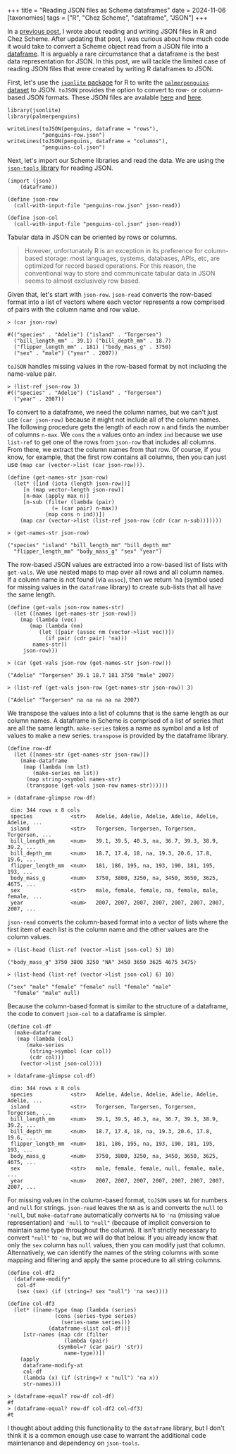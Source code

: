 +++
title = "Reading JSON files as Scheme dataframes"
date = 2024-11-06
[taxonomies]
tags = ["R", "Chez Scheme", "dataframe", "JSON"]
+++

In a [previous post](/reading-and-writing-json-files-in-r-and-chez-scheme/), I wrote about reading and writing JSON files in R and Chez Scheme. After updating that post, I was curious about how much code it would take to convert a Scheme object read from a JSON file into a [dataframe](https://akkuscm.org/packages/dataframe/). It is arguably a rare circumstance that a dataframe is the best data representation for JSON. In this post, we will tackle the limited case of reading JSON files that were created by writing R dataframes to JSON.

<!-- more -->

First, let's use the [`jsonlite` package](https://jeroen.cran.dev/jsonlite/index.html) for R to write the [`palmerpenguins` dataset](https://allisonhorst.github.io/palmerpenguins/) to JSON. `toJSON` provides the option to convert to row- or column-based JSON formats. These JSON files are avalable [here](/data/penguins-row.json) and [here](/data/penguins-col.json).

```
library(jsonlite)
library(palmerpenguins)

writeLines(toJSON(penguins, dataframe = "rows"), 
           "penguins-row.json")
writeLines(toJSON(penguins, dataframe = "columns"), 
           "penguins-col.json")
```

Next, let's import our Scheme libraries and read the data. We are using the [`json-tools` library](https://akkuscm.org/packages/json-tools/) for reading JSON. 

```
(import (json)
	(dataframe))

(define json-row
  (call-with-input-file "penguins-row.json" json-read))

(define json-col
  (call-with-input-file "penguins-col.json" json-read))
```

Tabular data in JSON can be oriented by rows or columns. 

>However, unfortunately R is an exception in its preference for column-based storage: most languages, systems, databases, APIs, etc, are optimized for record based operations. For this reason, the conventional way to store and communicate tabular data in JSON seems to almost exclusively row based. 

Given that, let's start with `json-row`. `json-read` converts the row-based format into a list of vectors where each vector represents a row comprised of pairs with the column name and row value. 

```
> (car json-row)

#(("species" . "Adelie") ("island" . "Torgersen")
  ("bill_length_mm" . 39.1) ("bill_depth_mm" . 18.7)
  ("flipper_length_mm" . 181) ("body_mass_g" . 3750)
  ("sex" . "male") ("year" . 2007))
```

`toJSON` handles missing values in the row-based format by not including the name-value pair.

```
> (list-ref json-row 3)
#(("species" . "Adelie") ("island" . "Torgersen")
  ("year" . 2007))
```

To convert to a dataframe, we need the column names, but we can't just use `(car json-row)` because it might not include all of the column names. The following procedure gets the length of each row `n` and finds the number of columns `n-max`. We `cons` the `n` values onto an index `ind` because we use `list-ref` to get one of the rows from `json-row` that includes all columns. From there, we extract the column names from that row. Of course, if you know, for example, that the first row contains all columns, then you can just use `(map car (vector->list (car json-row)))`.

```
(define (get-names-str json-row)
  (let* ([ind (iota (length json-row))]
	 [n (map vector-length json-row)]
	 [n-max (apply max n)]
	 [n-sub (filter (lambda (pair)
			  (= (car pair) n-max))
			(map cons n ind))])
    (map car (vector->list (list-ref json-row (cdr (car n-sub)))))))

> (get-names-str json-row)

("species" "island" "bill_length_mm" "bill_depth_mm"
  "flipper_length_mm" "body_mass_g" "sex" "year")
```

The row-based JSON values are extracted into a row-based list of lists with `get-vals`. We use nested maps to map over all rows and all column names. If a column name is not found (via `assoc`), then we return 'na (symbol used for missing values in the `dataframe` library) to create sub-lists that all have the same length.

```
(define (get-vals json-row names-str)
  (let ([names (get-names-str json-row)])
    (map (lambda (vec)
	   (map (lambda (nm)
		  (let ([pair (assoc nm (vector->list vec))])
		    (if pair (cdr pair) 'na)))
		names-str))
	 json-row)))

> (car (get-vals json-row (get-names-str json-row)))

("Adelie" "Torgersen" 39.1 18.7 181 3750 "male" 2007)

> (list-ref (get-vals json-row (get-names-str json-row)) 3)

("Adelie" "Torgersen" na na na na na 2007)
```

We transpose the values into a list of columns that is the same length as our column names. A dataframe in Scheme is comprised of a list of series that are all the same length. `make-series` takes a name as symbol and a list of values to make a new series. `transpose` is provided by the dataframe library.

```
(define row-df
  (let ([names-str (get-names-str json-row)])
    (make-dataframe
     (map (lambda (nm lst)
	    (make-series nm lst))
	  (map string->symbol names-str)
	  (transpose (get-vals json-row names-str))))))

> (dataframe-glimpse row-df)

 dim: 344 rows x 8 cols
 species            <str>   Adelie, Adelie, Adelie, Adelie, Adelie, Adelie, ... 
 island             <str>   Torgersen, Torgersen, Torgersen, Torgersen, ...     
 bill_length_mm     <num>   39.1, 39.5, 40.3, na, 36.7, 39.3, 38.9, 39.2, ...   
 bill_depth_mm      <num>   18.7, 17.4, 18, na, 19.3, 20.6, 17.8, 19.6, ...     
 flipper_length_mm  <num>   181, 186, 195, na, 193, 190, 181, 195, 193, ...     
 body_mass_g        <num>   3750, 3800, 3250, na, 3450, 3650, 3625, 4675, ...   
 sex                <str>   male, female, female, na, female, male, female, ... 
 year               <num>   2007, 2007, 2007, 2007, 2007, 2007, 2007, 2007, ... 
```

`json-read` converts the column-based format into a vector of lists where the first item of each list is the column name and the other values are the column values. 

```
> (list-head (list-ref (vector->list json-col) 5) 10)

("body_mass_g" 3750 3800 3250 "NA" 3450 3650 3625 4675 3475)

> (list-head (list-ref (vector->list json-col) 6) 10)

("sex" "male" "female" "female" null "female" "male"
  "female" "male" null)
```

Because the column-based format is similar to the structure of a dataframe, the code to convert `json-col` to a dataframe is simpler.

```
(define col-df
  (make-dataframe
   (map (lambda (col)
	  (make-series
	   (string->symbol (car col))
	   (cdr col)))
	(vector->list json-col))))

> (dataframe-glimpse col-df)

 dim: 344 rows x 8 cols
 species            <str>   Adelie, Adelie, Adelie, Adelie, Adelie, Adelie, ... 
 island             <str>   Torgersen, Torgersen, Torgersen, Torgersen, ...     
 bill_length_mm     <num>   39.1, 39.5, 40.3, na, 36.7, 39.3, 38.9, 39.2, ...   
 bill_depth_mm      <num>   18.7, 17.4, 18, na, 19.3, 20.6, 17.8, 19.6, ...     
 flipper_length_mm  <num>   181, 186, 195, na, 193, 190, 181, 195, 193, ...     
 body_mass_g        <num>   3750, 3800, 3250, na, 3450, 3650, 3625, 4675, ...   
 sex                <str>   male, female, female, null, female, male, ...       
 year               <num>   2007, 2007, 2007, 2007, 2007, 2007, 2007, 2007, ... 
```

For missing values in the column-based format, `toJSON` uses `NA` for numbers and `null` for strings. `json-read` leaves the `NA` as is and converts the `null` to `'null`, but `make-dataframe` automatically converts `NA` to `'na` (missing value representation) and `'null` to `"null"` (because of implicit conversion to maintain same type throughout the column). It isn't strictly necessary to convert `"null"` to `'na`, but we will do that below. If you already know that only the `sex` column has `null` values, then you can modify just that column. Alternatively, we can identify the names of the string columns with some mapping and filtering and apply the same procedure to all string columns. 

```
(define col-df2
  (dataframe-modify*
   col-df
   (sex (sex) (if (string=? sex "null") 'na sex))))

(define col-df3
  (let* ([name-type (map (lambda (series)
			   (cons (series-type series)
				 (series-name series)))
			 (dataframe-slist col-df))]
	 [str-names (map cdr (filter
			      (lambda (pair)
				(symbol=? (car pair) 'str))
			      name-type))])
    (apply
     dataframe-modify-at
     col-df
     (lambda (x) (if (string=? x "null") 'na x))
     str-names)))

> (dataframe-equal? row-df col-df)
#f
> (dataframe-equal? row-df col-df2 col-df3)
#t
```

I thought about adding this functionality to the `dataframe` library, but I don't think it is a common enough use case to warrant the additional code maintenance and dependency on `json-tools`.
